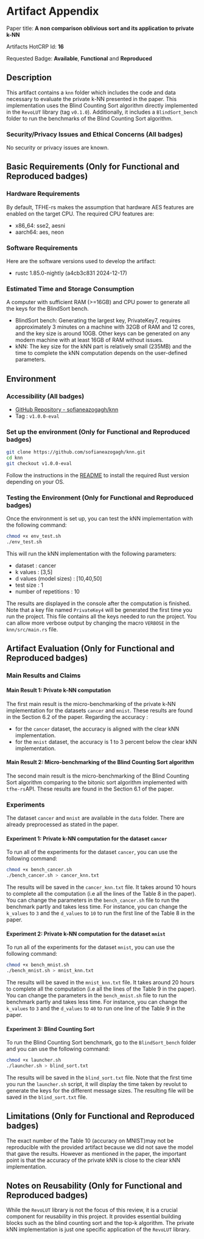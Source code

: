 # Artifact Appendix

Paper title: **A non comparison oblivious sort and its application to private k-NN**

Artifacts HotCRP Id: **16**

Requested Badge: **Available**, **Functional** and **Reproduced**

## Description
This artifact contains a `knn` folder which includes the code and data necessary to evaluate the private k-NN presented in the paper. This implementation uses the Blind Counting Sort algorithm directly implemented in the `RevoLUT` library (tag `v0.1.0`). Additionally, it includes a `BlindSort_bench` folder to run the benchmarks of the Blind Counting Sort algorithm.


### Security/Privacy Issues and Ethical Concerns (All badges)
No security or privacy issues are known.

## Basic Requirements (Only for Functional and Reproduced badges)

### Hardware Requirements

By default, TFHE-rs makes the assumption that hardware AES features are enabled on the target CPU. The required CPU features are:
- x86_64: sse2, aesni
- aarch64: aes, neon

### Software Requirements

Here are the software versions used to develop the artifact:
- rustc 1.85.0-nightly (a4cb3c831 2024-12-17)


### Estimated Time and Storage Consumption

A computer with sufficient RAM (>=16GB) and CPU power to generate all the keys for the BlindSort bench.

- BlindSort bench: Generating the largest key, PrivateKey7, requires approximately 3 minutes on a machine with 32GB of RAM and 12 cores, and the key size is around 10GB. Other keys can be generated on any modern machine with at least 16GB of RAM without issues.
- kNN: The key size for the kNN part is relatively small (235MB) and the time to complete the kNN computation depends on the user-defined parameters.

## Environment 

### Accessibility (All badges)

- [GitHub Repository - sofianeazogagh/knn](https://github.com/sofianeazogagh/knn)
- Tag : `v1.0.0-eval`

### Set up the environment (Only for Functional and Reproduced badges)

```bash
git clone https://github.com/sofianeazogagh/knn.git
cd knn
git checkout v1.0.0-eval
```

Follow the instructions in the [README](README.md) to install the required Rust version depending on your OS.

### Testing the Environment (Only for Functional and Reproduced badges)

Once the environment is set up, you can test the kNN implementation with the following command:
```bash
chmod +x env_test.sh
./env_test.sh
```

This will run the kNN implementation with the following parameters:
- dataset : cancer
- k values : [3,5]
- d values (model sizes) : [10,40,50]
- test size : 1
- number of repetitions : 10

The results are displayed in the console after the computation is finished. Note that a key file named `PrivateKey4` will be generated the first time you run the project. This file contains all the keys needed to run the project. You can allow more verbose output by changing the macro `VERBOSE` in the `knn/src/main.rs` file.

## Artifact Evaluation (Only for Functional and Reproduced badges)

### Main Results and Claims

#### Main Result 1: Private k-NN computation

The first main result is the micro-benchmarking of the private k-NN implementation for the datasets `cancer` and `mnist`. These results are found in the Section 6.2 of the paper.
Regarding the accuracy :
- for the `cancer` dataset, the accuracy is aligned with the clear kNN implementation.
- for the `mnist` dataset, the accuracy is 1 to 3 percent below the clear kNN implementation.


#### Main Result 2: Micro-benchmarking of the Blind Counting Sort algorithm

The second main result is the micro-benchmarking of the Blind Counting Sort algorithm comparing to the bitonic sort algorithm implemented with `tfhe-rs`API. These results are found in the Section 6.1 of the paper.

### Experiments

The dataset `cancer` and `mnist` are available in the `data` folder. There are already preprocessed as stated in the paper.

#### Experiment 1: Private k-NN computation for the dataset `cancer`

To run all of the experiments for the dataset `cancer`, you can use the following command:
```bash
chmod +x bench_cancer.sh
./bench_cancer.sh > cancer_knn.txt
```
The results will be saved in the `cancer_knn.txt` file. It takes around 10 hours to complete all the computation (i.e all the lines of the Table 8 in the paper). You can change the parameters in the `bench_cancer.sh` file to run the benchmark partly and takes less time. For instance, you can change the `k_values` to `3` and the `d_values` to `10` to run the first line of the Table 8 in the paper.

#### Experiment 2: Private k-NN computation for the dataset `mnist`

To run all of the experiments for the dataset `mnist`, you can use the following command:
```bash
chmod +x bench_mnist.sh
./bench_mnist.sh > mnist_knn.txt
```
The results will be saved in the `mnist_knn.txt` file. It takes around 20 hours to complete all the computation (i.e all the lines of the Table 9 in the paper). You can change the parameters in the `bench_mnist.sh` file to run the benchmark partly and takes less time. For instance, you can change the `k_values` to `3` and the `d_values` to `40` to run one line of the Table 9 in the paper.


#### Experiment 3: Blind Counting Sort

To run the Blind Counting Sort benchmark, go to the `BlindSort_bench` folder and you can use the following command:
```bash
chmod +x launcher.sh
./launcher.sh > blind_sort.txt
```
The results will be saved in the `blind_sort.txt` file. Note that the first time you run the `launcher.sh` script, it will display the time taken by revolut to generate the keys for the different message sizes. The resulting file will be saved in the `blind_sort.txt` file.

## Limitations (Only for Functional and Reproduced badges)

The exact number of the Table 10 (accuracy on MNIST)may not be reproducible with the provided artifact because we did not save the model that gave the results. However as mentioned in the paper, the important point is that the accuracy of the private kNN is close to the clear kNN implementation.

## Notes on Reusability (Only for Functional and Reproduced badges)

While the `RevoLUT` library is not the focus of this review, it is a crucial component for reusability in this project. It provides essential building blocks such as the blind counting sort and the top-k algorithm. The private kNN implementation is just one specific application of the `RevoLUT` library.